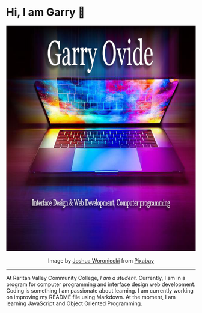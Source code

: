 # Hi, I am Garry 👋

<p align="center">
<img src="laptop.png" width="600" height="600">
</p>

<p align="center">Image by <a href="https://pixabay.com/users/joshuaworoniecki-12734309/?utm_source=link-attribution&amp;utm_medium=referral&amp;utm_campaign=image&amp;utm_content=5673901">Joshua Woroniecki</a> from <a href="https://pixabay.com//?utm_source=link-attribution&amp;utm_medium=referral&amp;utm_campaign=image&amp;utm_content=5673901">Pixabay</a></p>

--------

At Raritan Valley Community College, *I am a student*. Currently, I am in a program for computer programming and interface design web development. Coding is something I am passionate about learning. I am currently working on improving my README file using Markdown. At the moment, I am learning JavaScript and Object Oriented Programming.

<!--
**Ovide-g/Ovide-g** is a ✨ _special_ ✨ repository because its `README.md` (this file) appears on your GitHub profile.

Here are some ideas to get you started:

- 🔭 I’m currently working on ...
- 🌱 I’m currently learning ...
- 👯 I’m looking to collaborate on ...
- 🤔 I’m looking for help with ...
- 💬 Ask me about ...
- 📫 How to reach me: ...
- 😄 Pronouns: ...
- ⚡ Fun fact: ...
-->
